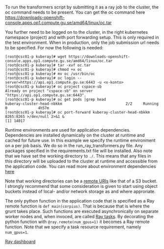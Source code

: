 To run the transformers script by submitting it as a ray job to the cluster, the oc command needs to be present. You can get the oc command here https://downloads-openshift-console.apps.op1.compute.gu.se/amd64/linux/oc.tar

You further need to be logged on to the cluster, in the right kubernetes namespace (project) and with port forwarding setup. This is only required in the test environment. When in production, only the job submission url needs to be specified. For now the following is needed:

```
[root@csc01-p kuberay]# wget https://downloads-openshift-console.apps.op1.compute.gu.se/amd64/linux/oc.tar
[root@csc01-p kuberay]# tar -xvf oc.tar
[root@csc01-p kuberay]# chmod +x oc
[root@csc01-p kuberay]# mv oc /usr/bin/oc
[root@csc01-p kuberay]# oc login --server=https://api.op1.compute.gu.se:6443 -u <x-konto>
[root@csc01-p kuberay]# oc project cspace-sb
Already on project "cspace-sb" on server "https://api.op1.compute.gu.se:6443".
[root@csc01-p kuberay]# oc get pods |grep head
kuberay-cluster-head-nbkkm                             2/2     Running   0              4h57m
[root@csc01-p kuberay]# oc port-forward kuberay-cluster-head-nbkkm 8265:8265 >/dev/null 2>&1 &
[1] 14017
```
Runtime environments are used for application dependencies. Dependencies are installed dynamically on the cluster at runtime and cached for future use. In this example we specify the runtime environment on a per job basis. We do so in the run_ray_transformers.py file. Any packages specified in the requirements.txt file will be installed. Also note that we have set the working directory to `./`. This means that any files in this directory will be uploaded to the cluster at runtime and accessible from the application code. You can read more about environment dependencies [here](https://docs.ray.io/en/latest/ray-core/handling-dependencies.html)

Note that working directories can be a [remote URIs](https://docs.ray.io/en/latest/ray-core/handling-dependencies.html#remote-uris) like that of a S3 bucket. I strongly recommend that some consideration is given to start using object buckets instead of local- and/or network storage as and where approriate. 

The only python function in the application code that is specified as a Ray remote function is `def main(corpius)`. That is because that is where the grunt takes place. Such functions are executed asynchronically on separate worker nodes and, when invoced, are called [Ray tasks](https://docs.ray.io/en/latest/ray-core/tasks.html). By decorating the python function with `@ray.remote(num_gpus=1)` it becomes a Ray remote function. Note that we specify a task resource requirement, namely `num_gpus=1`.



[Ray dashboard](https://ray-dashboard-kuberay-cluster-cspace-sb.apps.op1.compute.gu.se)

